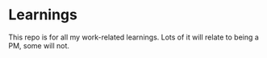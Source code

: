 # Learnings
This repo is for all my work-related learnings. Lots of it will relate to being a PM, some will not. 
